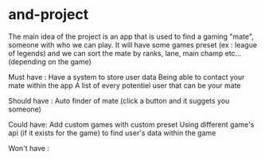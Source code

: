 # and-project

The main idea of the project is an app that is used to find a gaming "mate", someone with who we can play.
It will have some games preset (ex : league of legends) and we can sort the mate by ranks, lane, main champ etc... (depending on the game)

Must have : 
Have a system to store user data 
Being able to contact your mate within the app 
A list of every potentiel user that can be your mate

Should have :
Auto finder of mate (click a button and it suggets you someone)

Could have:
Add custom games with custom preset
Using different game's api (if it exists for the game) to find user's data within the game

Won't have :
